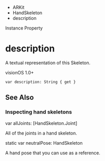 

- ARKit
- HandSkeleton
-  description 

Instance Property

# description

A textual representation of this Skeleton.

visionOS 1.0+

``` source
var description: String { get }
```

## See Also

### Inspecting hand skeletons

var allJoints: [HandSkeleton.Joint]

All of the joints in a hand skeleton.

static var neutralPose: HandSkeleton

A hand pose that you can use as a reference.

